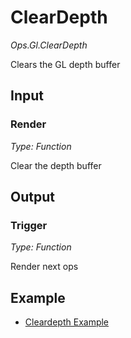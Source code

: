 # ClearDepth

*Ops.Gl.ClearDepth*

Clears the GL depth buffer

## Input

### Render

*Type: Function*

Clear the depth buffer

## Output

### Trigger

*Type: Function*

Render next ops

## Example

- [Cleardepth Example](https://cables.gl/p/570ce9b43a951ead0abad333)